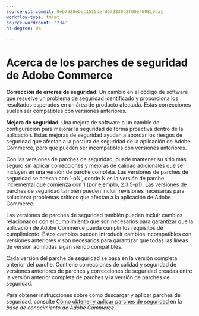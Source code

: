 ```yaml
---
source-git-commit: 0eb7528ebcc1515defd672830b8f00e460819aa1
workflow-type: tm+mt
source-wordcount: '234'
ht-degree: 0%

---
```

# Acerca de los parches de seguridad de Adobe Commerce

**Corrección de errores de seguridad**: Un cambio en el código de software que resuelve un problema de seguridad identificado y proporciona los resultados esperados en un área de producto afectada. Estas correcciones suelen ser compatibles con versiones anteriores.

**Mejora de seguridad**: Una mejora de software o un cambio de configuración para mejorar la seguridad de forma proactiva dentro de la aplicación. Estas mejoras de seguridad ayudan a abordar los riesgos de seguridad que afectan a la postura de seguridad de la aplicación de Adobe Commerce, pero que pueden ser incompatibles con versiones anteriores.

Con las versiones de parches de seguridad, puede mantener su sitio más seguro sin aplicar correcciones y mejoras de calidad adicionales que se incluyen en una versión de parche completa. Las versiones de parches de seguridad se anexan con &#39;-pN&#39;, donde N es la versión de parche incremental que comienza con 1 (por ejemplo, 2.3.5-p1). Las versiones de parches de seguridad también pueden incluir revisiones necesarias para solucionar problemas críticos que afectan a la aplicación de Adobe Commerce.

Las versiones de parches de seguridad también pueden incluir cambios relacionados con el cumplimiento que son necesarios para garantizar que la aplicación de Adobe Commerce pueda cumplir los requisitos de cumplimiento. Estos cambios pueden introducir cambios incompatibles con versiones anteriores y son necesarios para garantizar que todas las líneas de versión admitidas sigan siendo compatibles.

Cada versión del parche de seguridad se basa en la versión completa anterior del parche. Contiene correcciones de calidad y seguridad de versiones anteriores de parches y correcciones de seguridad creadas entre la versión anterior completa de parches y la versión de parches de seguridad.

Para obtener instrucciones sobre cómo descargar y aplicar parches de seguridad, consulte [Cómo obtener y aplicar parches de seguridad](https://experienceleague.adobe.com/en/docs/commerce-knowledge-base/kb/how-to/how-to-obtain-and-apply-security-patches) en la _base de conocimiento de Adobe Commerce_.
